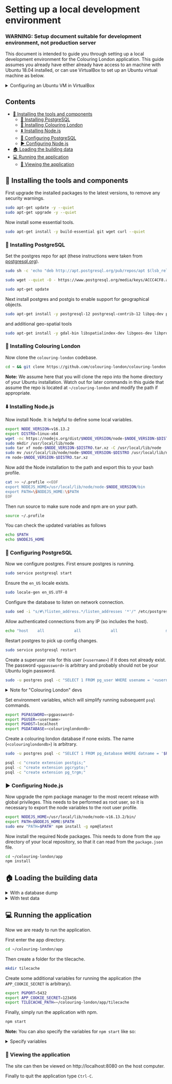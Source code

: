 # Setting up a local development environment

### WARNING: Setup document suitable for development environment, not production server

This document is intended to guide you through setting up a local development environment for the Colouring London application. This guide assumes you already have either already have access to an machine with Ubuntu 18.04 installed, or can use VirtualBox to set up an Ubuntu virtual machine as below.

<details>
<summary>
Configuring an Ubuntu VM in VirtualBox
</summary><p></p>

Here we explain how to use VirtualBox and SSH into your Ubuntu installation for convenience.

When setting up the VirtualBox VM, consider the size of the database you intend to load for use with the application. Consult the [:house: Loading the building data](#house-loading-the-building-data) section of this guide and decide whether you will be using a full city database or will load test data from OSM.

For "Colouring London", we have found that the size of the database means that a VM with access to 50GB of storage is appropriate. If you are using the OSM test data, the default storage settings in VirtualBox should suffice.

##### In either case, you should set the memory to at least `2048` MB.

If you a running Ubuntu in a virtual environment you will need to configure networking to forward ports from the guest to the host. For Virtual Box the following was configured under NAT port forwarding (found under `Settings -> Network -> Advanced -> Port Forwarding`).

Name     | Protocol  | Host Port  | Guest Port
-------- | --------- | ---------- | -----------
app      | TCP       | 8080       | 3000
app_dev  | TCP       | 3001       | 3001
ssh      | TCP       | 4022       | 22

The `app_dev` mapping is used in development by Razzle which rebuilds and serves client side assets on the fly.

To run the commands in the rest of this setup guide, either `ssh` into the VirtualBox environment or open the terminal within the Ubuntu GUI.

If you wish to `ssh`, you will first need to open the terminal in Ubuntu and run the following.

```bash
sudo apt-get install -y openssh-server
```

You can then `ssh` into the VirtualBox VM set up with the port  forwarding described above like so, where `<linuxusername>` is the name you set up during the installation of Ubuntu (you can type `whoami` in the Ubuntu terminal to remind yourself of this).

```bash
ssh <linuxusername>@localhost -p 4022
```
</details>

## Contents

- [:tulip: Installing the tools and components](#tulip-installing-the-tools-and-components)
  - [:red_circle: Installing PostgreSQL](#red_circle-installing-postgresql)
  - [:rainbow: Installing Colouring London](#rainbow-installing-colouring-london)
  - [:arrow_down: Installing Node.js](#arrow_down-installing-nodejs)
  - [:large_blue_circle: Configuring PostgreSQL](#large_blue_circle-configuring-postgresql)
  - [:arrow_forward: Configuring Node.js](#arrow_forward-configuring-nodejs)
- [:house: Loading the building data](#house-loading-the-building-data)
- [:computer: Running the application](#computer-running-the-application)
  - [:eyes: Viewing the application](#eyes-viewing-the-application)

## :tulip: Installing the tools and components

First upgrade the installed packages to the latest versions, to remove any security warnings.

```bash
sudo apt-get update -y --quiet
sudo apt-get upgrade -y --quiet
```

Now install some essential tools.

```bash
sudo apt-get install -y build-essential git wget curl --quiet
```

### :red_circle: Installing PostgreSQL

Set the postgres repo for apt (these instructions were taken from [postgresql.org](https://www.postgresql.org/download/linux/ubuntu/)).

```bash
sudo sh -c 'echo "deb http://apt.postgresql.org/pub/repos/apt $(lsb_release -cs)-pgdg main" > /etc/apt/sources.list.d/pgdg.list'
```

```bash
sudo wget --quiet -O - https://www.postgresql.org/media/keys/ACCC4CF8.asc | sudo apt-key add -
```

```bash
sudo apt-get update
```

Next install postgres and postgis to enable support for geographical objects.

<!-- TODO: Add variable for quiet -->

```bash
sudo apt-get install -y postgresql-12 postgresql-contrib-12 libpq-dev postgis postgresql-12-postgis-3
```

and additional geo-spatial tools

```bash
sudo apt-get install -y gdal-bin libspatialindex-dev libgeos-dev libproj-dev
```

### :rainbow: Installing Colouring London

Now clone the `colouring-london` codebase. 

```bash
cd ~ && git clone https://github.com/colouring-london/colouring-london.git
```

**Note:** We assume here that you will clone the repo into the home directory of your Ubuntu installation. Watch out for later commands in this guide that assume the repo is located at `~/colouring-london` and modify the path if appropriate.

### :arrow_down: Installing Node.js

Now install Node. It is helpful to define some local variables.

```bash
export NODE_VERSION=v16.13.2
export DISTRO=linux-x64
wget -nc https://nodejs.org/dist/$NODE_VERSION/node-$NODE_VERSION-$DISTRO.tar.xz
sudo mkdir /usr/local/lib/node
sudo tar xf node-$NODE_VERSION-$DISTRO.tar.xz -C /usr/local/lib/node
sudo mv /usr/local/lib/node/node-$NODE_VERSION-$DISTRO /usr/local/lib/node/node-$NODE_VERSION
rm node-$NODE_VERSION-$DISTRO.tar.xz
```

Now add the Node installation to the path and export this to your bash profile.

```bash
cat >> ~/.profile <<EOF
export NODEJS_HOME=/usr/local/lib/node/node-$NODE_VERSION/bin
export PATH=\$NODEJS_HOME:\$PATH
EOF
```

Then run source to make sure node and npm are on your path.

```bash
source ~/.profile
```

You can check the updated variables as follows

```bash
echo $PATH
echo $NODEJS_HOME
```

### :large_blue_circle: Configuring PostgreSQL

Now we configure postgres. First ensure postgres is running.

```bash
sudo service postgresql start
```

Ensure the `en_US` locale exists.

```bash
sudo locale-gen en_US.UTF-8
```

Configure the database to listen on network connection.

```bash
sudo sed -i "s/#\?listen_address.*/listen_addresses '*'/" /etc/postgresql/12/main/postgresql.conf
```

Allow authenticated connections from any IP (so includes the host).

```bash
echo "host    all             all             all                     md5" | sudo tee --append /etc/postgresql/12/main/pg_hba.conf > /dev/null
```

Restart postgres to pick up config changes.

```bash
sudo service postgresql restart
```

Create a superuser role for this user (`<username>`) if it does not already exist. The
password `<pgpassword>` is arbitrary and probably should not be your Ubuntu login password.

```bash
sudo -u postgres psql -c "SELECT 1 FROM pg_user WHERE usename = '<username>';" | grep -q 1 || sudo -u postgres psql -c "CREATE ROLE <username> SUPERUSER LOGIN PASSWORD '<pgpassword>';"
```

<details>
<summary>Note for "Colouring London" devs</summary><p></p>

If you intend to load the full CL database from a dump file into your dev environment, run the above `psql` command with `<username>` as "cldbadmin" and use that username in subsequent steps, but also run the above a second time with `<username>` as "clwebapp" (see section [:house: Loading the building data](#house-loading-the-building-data) for more details).

</details><p></p>

Set environment variables, which will simplify running subsequent `psql` commands.

```bash
export PGPASSWORD=<pgpassword>
export PGUSER=<username>
export PGHOST=localhost
export PGDATABASE=<colouringlondondb>
```

Create a colouring london database if none exists. The name (`<colouringlondondb>`) is arbitrary.

```bash
sudo -u postgres psql -c "SELECT 1 FROM pg_database WHERE datname = '$PGDATABASE';" | grep -q 1 || sudo -u postgres createdb -E UTF8 -T template0 --locale=en_US.utf8 -O $PGUSER $PGDATABASE
```

```bash
psql -c "create extension postgis;"
psql -c "create extension pgcrypto;"
psql -c "create extension pg_trgm;"
```

### :arrow_forward: Configuring Node.js

Now upgrade the npm package manager to the most recent release with global privileges. This needs to be performed as root user, so it is necessary to export the node variables to the root user profile.

```bash
export NODEJS_HOME=/usr/local/lib/node/node-v16.13.2/bin/
export PATH=$NODEJS_HOME:$PATH
sudo env "PATH=$PATH" npm install -g npm@latest
```

Now install the required Node packages. This needs to done from the `app` directory of your
local repository, so that it can read from the `package.json` file.

```bash
cd ~/colouring-london/app
npm install
```

## :house: Loading the building data

<details>
<summary> With a database dump </summary><p></p>

If you are a developer on the Colouring London project (or another Colouring Cities project), you may have a production database (or staging etc) that you wish to duplicate in your development environment.

Log into the environment where your production database is kept and create a dump file from the db.

```bash
pg_dump <colouringlondondb> > <dumpfile>
```

You should then download the file to the machine where you are setting up your development environment. If you are using Virtualbox, you could host share the dump file with the VM via a shared folder (e.g. [see these instructions for Mac](https://medium.com/macoclock/share-folder-between-macos-and-ubuntu-4ce84fb5c1ad)).

In your Ubuntu installation where you have been running these setup steps (e.g. Virtualbox VM), you can then recrate the db like so.

```bash
psql < <dumpfile>
```

#### Run migrations

Now run all 'up' migrations to create tables, data types, indexes etc. The `.sql` scripts to
do this are located in the `migrations` folder of your local repository.

```bash
ls ~/colouring-london/migrations/*.up.sql 2>/dev/null | while read -r migration; do psql < $migration; done;
```

</details>

<details>
<summary> With test data </summary><p></p>

This section shows how to load test buildings into the application from OpenStreetMaps (OSM).

#### Set up Python

Install python and related tools.

```bash
sudo apt-get install -y python3 python3-pip python3-dev python3-venv
```

Now set up a virtual environment for python. In the following example we have named the
virtual environment *colouringlondon* but it can have any name.

```bash
pyvenv colouringlondon
```

Activate the virtual environment so we can install python packages into it.

```bash
source colouringlondon/bin/activate
```

Install python pip package manager and related tools.

```bash
pip install --upgrade pip
pip install --upgrade setuptools wheel
```

#### Load OpenStreetMap test polygons

First install prerequisites.
```bash
sudo apt-get install -y parallel
```

Install the required python packages. This relies on the `requirements.txt` file located
in the `etl` folder of your local repository.

```bash
cd ~/colouring-london/etl/
pip install -r requirements.txt
```

To help test the Colouring London application, `get_test_polygons.py` will attempt to save a small (1.5km²) extract from OpenStreetMap to a format suitable for loading to the database.

Download the test data.

```bash
python get_test_polygons.py
```

Note: the first time you run it, you will get these warnings:
```
rm: cannot remove 'test_buildings.geojson': No such file or directory
rm: cannot remove 'test_buildings.3857.csv': No such file or directory
```

#### Run migrations

Now run all 'up' migrations to create tables, data types, indexes etc. The `.sql` scripts to
do this are located in the `migrations` folder of your local repository.

```bash
ls ~/colouring-london/migrations/*.up.sql 2>/dev/null | while read -r migration; do psql < $migration; done;
```

#### Load buildings

Load all building outlines.

```bash
./load_geometries.sh ./
```

Create a building record per outline.

```bash
./create_building_records.sh
```
</details>

## :computer: Running the application

Now we are ready to run the application.

First enter the app directory.

```bash
cd ~/colouring-london/app
```

Then create a folder for the tilecache.

```bash
mkdir tilecache
```

Create some additional variables for running the application (the `APP_COOKIE_SECRET` is arbitrary).

```bash
export PGPORT=5432
export APP_COOKIE_SECRET=123456
export TILECACHE_PATH=~/colouring-london/app/tilecache
```

Finally, simply run the application with npm.

```bash
npm start
```

**Note:** You can also specify the variables for `npm start` like so:
<details>
<summary>
Specify variables
</summary>

```bash
PGPASSWORD=<pgpassword> PGDATABASE=<colouringlondondb> PGUSER=<username> PGHOST=localhost PGPORT=5432 APP_COOKIE_SECRET=123456 TILECACHE_PATH=~/colouring-london/app/tilecache npm start
```

</details><p></p>

### :eyes: Viewing the application

The site can then be viewed on http://localhost:8080 on the host computer.

Finally to quit the application type `Ctrl-C`.
